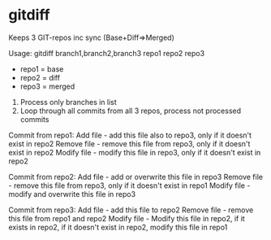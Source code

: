 # gitdiff

Keeps 3 GIT-repos inc sync (Base+Diff=>Merged)

Usage: gitdiff branch1,branch2,branch3 repo1 repo2 repo3

- repo1 = base
- repo2 = diff
- repo3 = merged

1. Process only branches in list
2. Loop through all commits from all 3 repos, process not processed commits

Commit from repo1:
Add file - add this file also to repo3, only if it doesn't exist in repo2
Remove file - remove this file from repo3, only if it doesn't exist in repo2
Modify file - modify this file in repo3, only if it doesn't exist in repo2

Commit from repo2:
Add file - add or overwrite this file in repo3
Remove file - remove this file from repo3, only if it doesn't exist in repo1
Modify file - modify and overwrite this file in repo3

Commit from repo3:
Add file - add this file to repo2
Remove file - remove this file from repo1 and repo2
Modify file - Modify this file in repo2, if it exists in repo2, if it doesn't exist in repo2, modify this file in repo1

